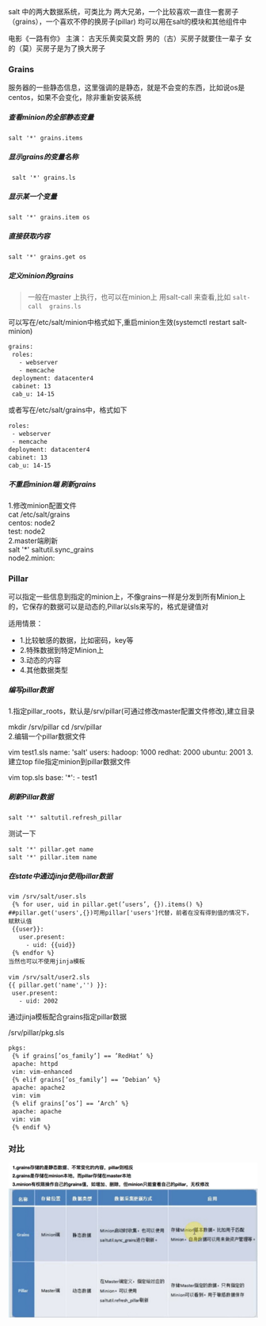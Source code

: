 salt 中的两大数据系统，可类比为 两大兄弟，一个比较喜欢一直住一套房子（grains），一个喜欢不停的换房子(pillar) 
均可以用在salt的模块和其他组件中

电影《一路有你》 主演： 古天乐黄奕莫文蔚
男的（古）买房子就要住一辈子
女的（莫）买房子是为了换大房子


### Grains 
服务器的一些静态信息，这里强调的是静态，就是不会变的东西，比如说os是centos，如果不会变化，除非重新安装系统


##### 查看minion的全部静态变量
`salt '*' grains.items`
##### 显示grains的变量名称
` salt '*' grains.ls`
##### 显示某一个变量
`salt '*' grains.item os`
##### 直接获取内容
`salt '*' grains.get os`  
##### 定义minion的grains

> 一般在master 上执行，也可以在minion上 用salt-call 来查看,比如 `salt-call  grains.ls`

可以写在/etc/salt/minion中格式如下,重启minion生效(systemctl restart salt-minion)
```
grains:
 roles:
   - webserver
   - memcache
 deployment: datacenter4
 cabinet: 13
 cab_u: 14-15
 ```
或者写在/etc/salt/grains中，格式如下
```
roles:
 - webserver
 - memcache
deployment: datacenter4
cabinet: 13
cab_u: 14-15
```
##### 不重启minion端 刷新grains
1.修改minion配置文件  
cat /etc/salt/grains   
centos: node2  
test: node2  
2.master端刷新  
salt '*' saltutil.sync_grains   
node2.minion:

### Pillar  
可以指定一些信息到指定的minion上，不像grains一样是分发到所有Minion上的，它保存的数据可以是动态的,Pillar以sls来写的，格式是键值对

适用情景：
- 1.比较敏感的数据，比如密码，key等
- 2.特殊数据到特定Minion上
- 3.动态的内容
- 4.其他数据类型

#####  编写pillar数据  

1.指定pillar_roots，默认是/srv/pillar(可通过修改master配置文件修改),建立目录

mkdir /srv/pillar
cd /srv/pillar  
2.编辑一个pillar数据文件

vim test1.sls
name: 'salt'
 users:
   hadoop: 1000
redhat: 2000
ubuntu: 2001
3.建立top file指定minion到pillar数据文件  

 vim top.sls
 base:
   '*':
     - test1
##### 刷新Pillar数据  
`salt '*' saltutil.refresh_pillar`

测试一下
```
salt '*' pillar.get name
salt '*' pillar.item name
```

##### 在state中通过jinja使用pillar数据  
```
vim /srv/salt/user.sls
 {% for user, uid in pillar.get(’users’, {}).items() %}  ##pillar.get('users',{})可用pillar['users']代替，前者在没有得到值的情况下，赋默认值
 {{user}}:
   user.present:
     - uid: {{uid}}
 {% endfor %}
当然也可以不使用jinja模板

vim /srv/salt/user2.sls
{{ pillar.get('name','') }}:
 user.present:
   - uid: 2002
```
通过jinja模板配合grains指定pillar数据

/srv/pillar/pkg.sls
```
pkgs:
 {% if grains[’os_family’] == ’RedHat’ %}
 apache: httpd
 vim: vim-enhanced
 {% elif grains[’os_family’] == ’Debian’ %}
 apache: apache2
 vim: vim
 {% elif grains[’os’] == ’Arch’ %}
 apache: apache
 vim: vim
 {% endif %}
```

### 对比
<img src="https://github.com/qinrui777/salt/blob/master/images/grains_pillar_compare.png" width="600">
